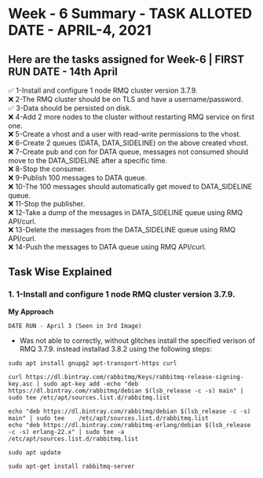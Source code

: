 
# Week - 6 Summary - TASK ALLOTED DATE - APRIL-4, 2021

## Here are the tasks assigned for Week-6 | FIRST RUN DATE - 14th April

✅   1-Install and configure 1 node RMQ cluster version 3.7.9.  
❌   2-The RMQ cluster should be on TLS and have a username/password.  
✅   3-Data should be persisted on disk.  
❌   4-Add 2 more nodes to the cluster without restarting RMQ service on first one.  
❌   5-Create a vhost and a user with read-write permissions to the vhost.  
❌   6-Create 2 queues (DATA, DATA_SIDELINE) on the above created vhost.  
❌   7-Create pub and con for DATA queue, messages not consumed should move to the DATA_SIDELINE after a specific time.      
❌   8-Stop the consumer.  
❌   9-Publish 100 messages to DATA queue.  
❌   10-The 100 messages should automatically get moved to DATA_SIDELINE queue.  
❌   11-Stop the publisher.  
❌   12-Take a dump of the messages in DATA_SIDELINE queue using RMQ API/curl.  
❌   13-Delete the messages from the DATA_SIDELINE queue using RMQ API/curl.  
❌   14-Push the messages to DATA queue using RMQ API/curl.  

  
## Task Wise Explained

### 1. 1-Install and configure 1 node RMQ cluster version 3.7.9.
 **My Approach** 
```
DATE RUN - April 3 (Seen in 3rd Image)
```
- Was not able to correctly, without glitches install the specified verison of RMQ 3.7.9. instead installad 3.8.2 using the following steps: 
```
sudo apt install gnupg2 apt-transport-https curl  

curl https://dl.bintray.com/rabbitmq/Keys/rabbitmq-release-signing-key.asc | sudo apt-key add -echo "deb https://dl.bintray.com/rabbitmq/debian $(lsb_release -c -s) main" | sudo tee /etc/apt/sources.list.d/rabbitmq.list  

echo "deb https://dl.bintray.com/rabbitmq/debian $(lsb_release -c -s) main" | sudo tee    /etc/apt/sources.list.d/rabbitmq.list
echo "deb https://dl.bintray.com/rabbitmq-erlang/debian $(lsb_release -c -s) erlang-22.x" | sudo tee -a /etc/apt/sources.list.d/rabbitmq.list

sudo apt update

sudo apt-get install rabbitmq-server

```
